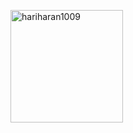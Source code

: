<p><img align="center" height="180em" src="https://github-readme-streak-stats.herokuapp.com/?user=hariharan1009&theme=" alt="hariharan1009" /></p>

